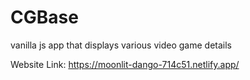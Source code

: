 # CGBase
vanilla js app that displays various video game details

Website Link: https://moonlit-dango-714c51.netlify.app/
